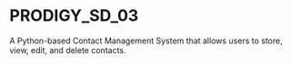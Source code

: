 # PRODIGY_SD_03
A Python-based Contact Management System that allows users to store, view, edit, and delete contacts.

